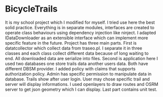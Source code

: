 # BicycleTrails
It is my school project which I modified for myself. I tried use here the best solid practice. Everything is in separate modules, interfaces are created to operate class behaviours using dependency injection like ninject. I adapted IDataDownloader as an extensible interface which can implement more specific feature in the future. Project has three main parts. First is datatcollector which collect data from traseo.pl. I separate it in three classes and each class collect different data because of long waiting to end. All downloaded data are serialize into files.  Second is application here I used two databases one store trails data another users data. Both have different DBSM provider. I added policy with claims that supports authorization policy. Admin has specific permission to manipulate data in database. Trails show after user login. User may chose specific trail and server will display informations. I used openlayers to draw routes and OSRM server to get json geometry which I can display. Last part contains unit test.
